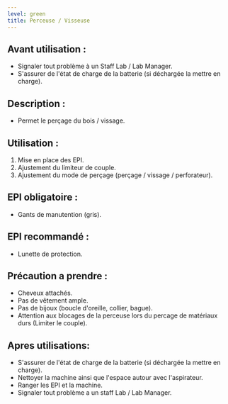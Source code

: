 ```yaml
---
level: green
title: Perceuse / Visseuse
---
```


## Avant utilisation : 

- Signaler tout problème à un Staff Lab / Lab Manager.
- S'assurer de l'état de charge de la batterie (si déchargée la mettre en charge).

## Description : 

- Permet le perçage du bois / vissage.

## Utilisation : 

1. Mise en place des EPI. 
2. Ajustement du limiteur de couple. 
3. Ajustement du mode de perçage (perçage / vissage / perforateur).

## EPI obligatoire : 

- Gants de manutention (gris).

## EPI recommandé :

- Lunette de protection.

## Précaution a prendre : 

- Cheveux attachés.
- Pas de vêtement ample.
- Pas de bijoux (boucle d'oreille, collier, bague).
- Attention aux blocages de la perceuse lors du percage de matériaux durs (Limiter le couple).

## Apres utilisations: 

- S'assurer de l'état de charge de la batterie (si déchargée la mettre en charge).
- Nettoyer la machine ainsi que l'espace autour avec l'aspirateur.
- Ranger les EPI et la machine.
- Signaler tout problème a un staff Lab / Lab Manager.